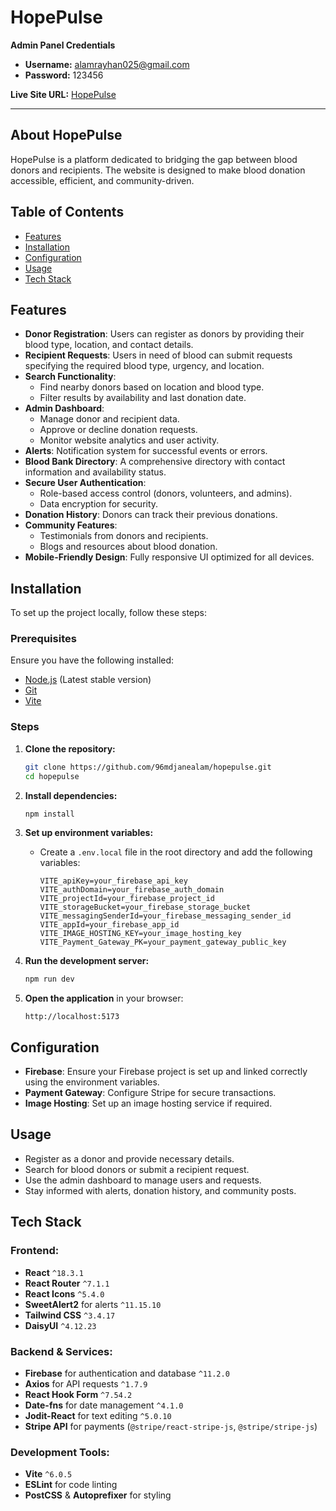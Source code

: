 # HopePulse 

**Admin Panel Credentials**  
- **Username:** alamrayhan025@gmail.com  
- **Password:** 123456  

**Live Site URL:** [HopePulse](https://hopepulse-90981.web.app/)  

---

## About HopePulse  
HopePulse is a platform dedicated to bridging the gap between blood donors and recipients. The website is designed to make blood donation accessible, efficient, and community-driven.

## Table of Contents

- [Features](#features)
- [Installation](#installation)
- [Configuration](#configuration)
- [Usage](#usage)
- [Tech Stack](#tech-stack)

## Features

- **Donor Registration**: Users can register as donors by providing their blood type, location, and contact details.
- **Recipient Requests**: Users in need of blood can submit requests specifying the required blood type, urgency, and location.
- **Search Functionality**:
  - Find nearby donors based on location and blood type.
  - Filter results by availability and last donation date.
- **Admin Dashboard**:
  - Manage donor and recipient data.
  - Approve or decline donation requests.
  - Monitor website analytics and user activity.
- **Alerts**: Notification system for successful events or errors.
- **Blood Bank Directory**: A comprehensive directory with contact information and availability status.
- **Secure User Authentication**:
  - Role-based access control (donors, volunteers, and admins).
  - Data encryption for security.
- **Donation History**: Donors can track their previous donations.
- **Community Features**:
  - Testimonials from donors and recipients.
  - Blogs and resources about blood donation.
- **Mobile-Friendly Design**: Fully responsive UI optimized for all devices.

## Installation

To set up the project locally, follow these steps:

### Prerequisites

Ensure you have the following installed:

- [Node.js](https://nodejs.org/) (Latest stable version)
- [Git](https://git-scm.com/)
- [Vite](https://vitejs.dev/)

### Steps

1. **Clone the repository:**
   ```sh
   git clone https://github.com/96mdjanealam/hopepulse.git
   cd hopepulse
   ```

2. **Install dependencies:**
   ```sh
   npm install
   ```

3. **Set up environment variables:**
   - Create a `.env.local` file in the root directory and add the following variables:
     ```env
     VITE_apiKey=your_firebase_api_key
     VITE_authDomain=your_firebase_auth_domain
     VITE_projectId=your_firebase_project_id
     VITE_storageBucket=your_firebase_storage_bucket
     VITE_messagingSenderId=your_firebase_messaging_sender_id
     VITE_appId=your_firebase_app_id
     VITE_IMAGE_HOSTING_KEY=your_image_hosting_key
     VITE_Payment_Gateway_PK=your_payment_gateway_public_key
     ```

4. **Run the development server:**
   ```sh
   npm run dev
   ```

5. **Open the application** in your browser:
   ```
   http://localhost:5173
   ```

## Configuration

- **Firebase**: Ensure your Firebase project is set up and linked correctly using the environment variables.
- **Payment Gateway**: Configure Stripe for secure transactions.
- **Image Hosting**: Set up an image hosting service if required.

## Usage

- Register as a donor and provide necessary details.
- Search for blood donors or submit a recipient request.
- Use the admin dashboard to manage users and requests.
- Stay informed with alerts, donation history, and community posts.

## Tech Stack

### Frontend:
- **React** `^18.3.1`
- **React Router** `^7.1.1`
- **React Icons** `^5.4.0`
- **SweetAlert2** for alerts `^11.15.10`
- **Tailwind CSS** `^3.4.17`
- **DaisyUI** `^4.12.23`

### Backend & Services:
- **Firebase** for authentication and database `^11.2.0`
- **Axios** for API requests `^1.7.9`
- **React Hook Form** `^7.54.2`
- **Date-fns** for date management `^4.1.0`
- **Jodit-React** for text editing `^5.0.10`
- **Stripe API** for payments (`@stripe/react-stripe-js`, `@stripe/stripe-js`)

### Development Tools:
- **Vite** `^6.0.5`
- **ESLint** for code linting
- **PostCSS** & **Autoprefixer** for styling

